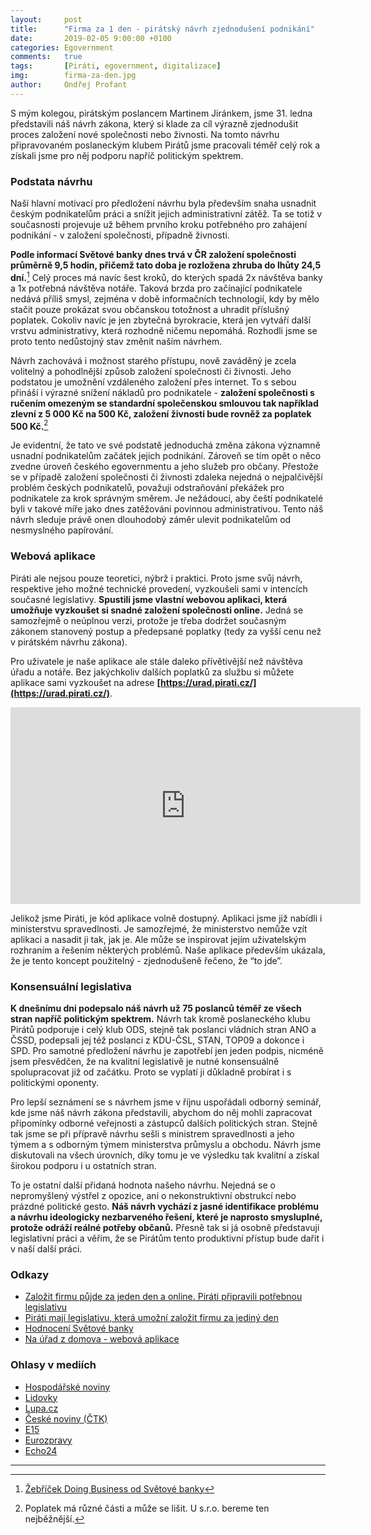 ```yaml
---
layout:     post
title:      "Firma za 1 den - pirátský návrh zjednodušení podnikání"
date:       2019-02-05 9:00:00 +0100
categories: Egovernment
comments:   true
tags:       [Piráti, egovernment, digitalizace]
img:        firma-za-den.jpg
author:     Ondřej Profant
---
```


S mým kolegou, pirátským poslancem Martinem Jiránkem, jsme 31. ledna představili náš návrh zákona, který si klade za cíl výrazně zjednodušit proces založení nové společnosti nebo živnosti. Na tomto návrhu připravovaném poslaneckým klubem Pirátů jsme pracovali téměř celý rok a získali jsme pro něj podporu napříč politickým spektrem.

<!--more-->

### Podstata návrhu

Naší hlavní motivací pro předložení návrhu byla především snaha usnadnit českým podnikatelům práci a snížit jejich administrativní zátěž. Ta se totiž v současnosti projevuje už během prvního kroku potřebného pro zahájení podnikání - v založení společnosti, případně živnosti.

**Podle informací Světové banky dnes trvá v ČR založení společnosti průměrně 9,5 hodin, přičemž tato doba je rozložena zhruba do lhůty 24,5 dní.**[^1] Celý proces má navíc šest kroků, do kterých spadá 2x návštěva banky a 1x potřebná návštěva notáře. Taková brzda pro začínající podnikatele nedává příliš smysl, zejména v době informačních technologií, kdy by mělo stačit pouze prokázat svou občanskou totožnost a uhradit příslušný poplatek. Cokoliv navíc je jen zbytečná byrokracie, která jen vytváří další vrstvu administrativy, která rozhodně ničemu nepomáhá. Rozhodli jsme se proto tento nedůstojný stav změnit naším návrhem.

Návrh zachovává i možnost starého přístupu, nově zaváděný je zcela volitelný a pohodlnější způsob založení společnosti či živnosti. Jeho podstatou je umožnění vzdáleného založení přes internet. To s sebou přináší i výrazné snížení nákladů pro podnikatele - **založení společnosti s ručením omezeným se standardní společenskou smlouvou tak například zlevní z 5 000 Kč na 500 Kč, založení živnosti bude rovněž za poplatek 500 Kč.**[^2]

Je evidentní, že tato ve své podstatě jednoduchá změna zákona významně usnadní podnikatelům začátek jejich podnikání. Zároveň se tím opět o něco zvedne úroveň českého egovernmentu a jeho služeb pro občany. Přestože se v případě založení společnosti či živnosti zdaleka nejedná o nejpalčivější problém českých podnikatelů, považuji odstraňování překážek pro podnikatele za krok správným směrem. Je nežádoucí, aby čeští podnikatelé byli v takové míře jako dnes zatěžováni povinnou administrativou. Tento náš návrh sleduje právě onen dlouhodobý záměr ulevit podnikatelům od nesmyslného papírování.

### Webová aplikace

Piráti ale nejsou pouze teoretici, nýbrž i praktici. Proto jsme svůj návrh, respektive jeho možné technické provedení, vyzkoušeli sami v intencích současné legislativy. **Spustili jsme vlastní webovou aplikaci, která umožňuje vyzkoušet si snadné založení společnosti online.** Jedná se samozřejmě o neúplnou verzi, protože je třeba dodržet současným zákonem stanovený postup a předepsané poplatky (tedy za vyšší cenu než v pirátském návrhu zákona).

Pro uživatele je naše aplikace ale stále daleko přívětivější než návštěva úřadu a notáře. Bez jakýchkoliv dalších poplatků za službu si můžete aplikace sami vyzkoušet na adrese **[https://urad.pirati.cz/](https://urad.pirati.cz/)**.

<div class="responsive-embed widescreen">
  <iframe width="560" height="315" src="https://www.youtube.com/embed/9lblxI7YsbY" frameborder="0" allow="accelerometer; autoplay; encrypted-media; gyroscope; picture-in-picture" allowfullscreen></iframe>
</div>

Jelikož jsme Piráti, je kód aplikace volně dostupný. Aplikaci jsme již nabídli i ministerstvu spravedlnosti. Je samozřejmé, že ministerstvo nemůže vzít aplikaci a nasadit ji tak, jak je. Ale může se inspirovat jejím uživatelským rozhraním a řešením některých problémů. Naše aplikace především ukázala, že je tento koncept použitelný - zjednodušeně řečeno, že “to jde”.

### Konsensuální legislativa

**K dnešnímu dni podepsalo náš návrh už 75 poslanců téměř ze všech stran napříč politickým spektrem.** Návrh tak kromě poslaneckého klubu Pirátů podporuje i celý klub ODS, stejně tak poslanci vládních stran ANO a ČSSD, podepsali jej též poslanci z KDU-ČSL, STAN, TOP09 a dokonce i SPD. Pro samotné předložení návrhu je zapotřebí jen jeden podpis, nicméně jsem přesvědčen, že na kvalitní legislativě je nutné konsensuálně spolupracovat již od začátku. Proto se vyplatí ji důkladně probírat i s politickými oponenty.

Pro lepší seznámení se s návrhem jsme v říjnu uspořádali odborný seminář, kde jsme náš návrh zákona představili, abychom do něj mohli zapracovat připomínky odborné veřejnosti a zástupců dalších politických stran. Stejně tak jsme se při přípravě návrhu sešli s ministrem spravedlnosti a jeho týmem a s odborným týmem ministerstva průmyslu a obchodu. Návrh jsme diskutovali na všech úrovních, díky tomu je ve výsledku tak kvalitní a získal širokou podporu i u ostatních stran.

To je ostatní další přidaná hodnota našeho návrhu. Nejedná se o nepromyšlený výstřel z opozice, ani o nekonstruktivní obstrukcí nebo prázdné politické gesto. **Náš návrh vychází z jasné identifikace problému a návrhu ideologicky nezbarveného řešení, které je naprosto smysluplné, protože odráží reálné potřeby občanů.** Přesně tak si já osobně představuji legislativní práci a věřím, že se Pirátům tento produktivní přístup bude dařit i v naší další práci.

### Odkazy

* [Založit firmu půjde za jeden den a online. Piráti připravili potřebnou legislativu ](https://www.pirati.cz/tiskove-zpravy/firmu-pujde-zalozit-za-jeden-den.html)
* [Piráti mají legislativu, která umožní založit firmu za jediný den](https://www.piratskelisty.cz/clanek-2286-pirati-maji-legislativu-ktera-umozni-zalozit-firmu-za-jediny-den)
* [Hodnocení Světové banky](http://www.doingbusiness.org/en/rankings)
* [Na úřad z domova - webová aplikace](https://urad.pirati.cz/)

### Ohlasy v mediích

* [Hospodářské noviny](https://domaci.ihned.cz/c1-66457560-pirati-navrhuji-aby-slo-rychleji-zakladat-firmy-vse-ma-byt-mozne-vyresit-pres-internet)
* [Lidovky](https://www.lidovky.cz/domov/zalozeni-firmy-za-jeden-den-pirati-navrhuji-aby-slo-podniky-zakladat-pres-internet.A190131_151046_ln_domov_form)
* [Lupa.cz](https://www.lupa.cz/aktuality/piratska-novela-by-umoznila-zalozeni-firmy-behem-jednoho-dne-a-pres-internet/)
* [České noviny (ČTK)](https://www.ceskenoviny.cz/zpravy/pirati-navrhuji-aby-slo-firmy-zakladat-pres-internet-za-den/1716275)
* [E15](https://www.e15.cz/domaci/pirati-prisli-s-novelou-ktera-umoznuje-zalozit-firmu-za-jeden-den-pres-internet-1355887)
* [Eurozpravy](https://eurozpravy.cz/ekonomika/ceska-republika/247837-zalozeni-firmy-zabere-pouze-den-pirati-prisli-se-smelym-navrhem-ods-ho-podpori/)
* [Echo24](https://echo24.cz/a/ixzVP/boj-proti-byrokracii-pirati-chteji-pouhy-jeden-den-na-zalozeni-firmy)

---

[^1]: [Žebříček Doing Business od Světové banky](http://www.doingbusiness.org/en/data/exploreeconomies/czech-republic#)
[^2]: Poplatek má různé části a může se lišit. U s.r.o. bereme ten nejběžnější.